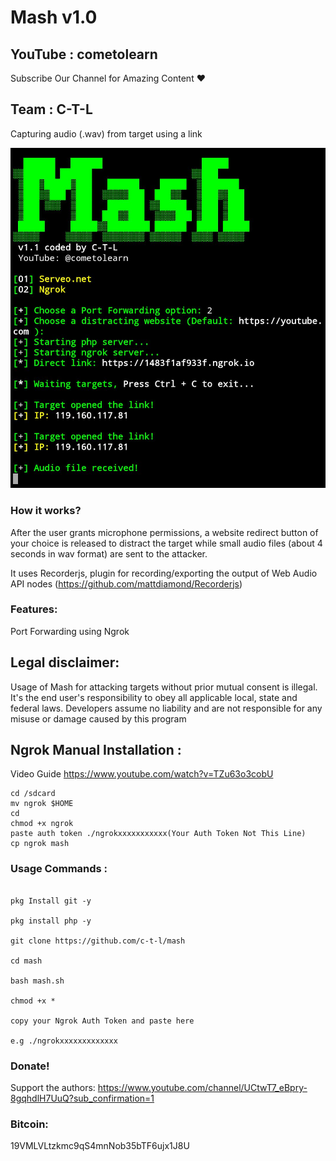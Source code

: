 # Mash v1.0

## YouTube : cometolearn

Subscribe Our Channel for Amazing Content ❤️


## Team : C-T-L

Capturing audio (.wav) from target using a link

![hello](https://github.com/c-t-l/mash/blob/master/js/mash.jpg)

### How it works?

After the user grants microphone permissions, a website redirect button of your choice is released to distract the target while small audio files (about 4 seconds in wav format) are sent to the attacker.

It uses Recorderjs, plugin for recording/exporting the output of Web Audio API nodes (https://github.com/mattdiamond/Recorderjs)

### Features:

Port Forwarding using Ngrok

## Legal disclaimer:

Usage of Mash for attacking targets without prior mutual consent is illegal. It's the end user's responsibility to obey all applicable local, state and federal laws. Developers assume no liability and are not responsible for any misuse or damage caused by this program 

## Ngrok Manual Installation :

Video Guide https://www.youtube.com/watch?v=TZu63o3cobU

```
cd /sdcard
mv ngrok $HOME
cd
chmod +x ngrok
paste auth token ./ngrokxxxxxxxxxxx(Your Auth Token Not This Line)
cp ngrok mash

```



### Usage Commands :

```

pkg Install git -y

pkg install php -y

git clone https://github.com/c-t-l/mash

cd mash

bash mash.sh

chmod +x *

copy your Ngrok Auth Token and paste here

e.g ./ngrokxxxxxxxxxxxxx

```

### Donate!

Support the authors: https://www.youtube.com/channel/UCtwT7_eBpry-8gqhdlH7UuQ?sub_confirmation=1

### Bitcoin:

19VMLVLtzkmc9qS4mnNob35bTF6ujx1J8U
